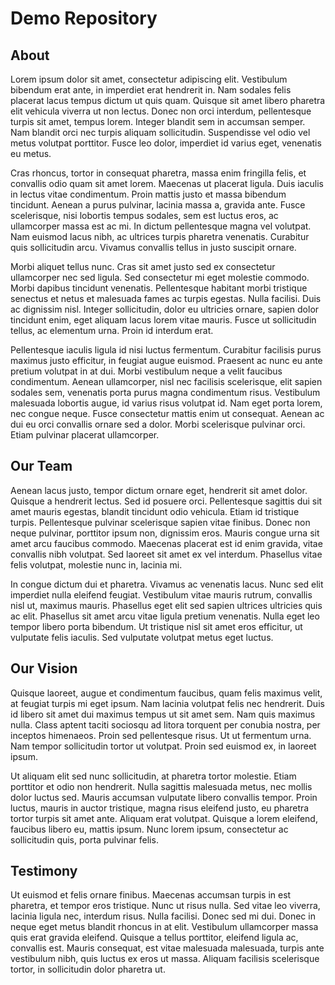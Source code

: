 # Demo Repository

## About

Lorem ipsum dolor sit amet, consectetur adipiscing elit. Vestibulum bibendum erat ante, in imperdiet erat hendrerit in. Nam sodales felis placerat lacus tempus dictum ut quis quam. Quisque sit amet libero pharetra elit vehicula viverra ut non lectus. Donec non orci interdum, pellentesque turpis sit amet, tempus lorem. Integer blandit sem in accumsan semper. Nam blandit orci nec turpis aliquam sollicitudin. Suspendisse vel odio vel metus volutpat porttitor. Fusce leo dolor, imperdiet id varius eget, venenatis eu metus.

Cras rhoncus, tortor in consequat pharetra, massa enim fringilla felis, et convallis odio quam sit amet lorem. Maecenas ut placerat ligula. Duis iaculis in lectus vitae condimentum. Proin mattis justo et massa bibendum tincidunt. Aenean a purus pulvinar, lacinia massa a, gravida ante. Fusce scelerisque, nisi lobortis tempus sodales, sem est luctus eros, ac ullamcorper massa est ac mi. In dictum pellentesque magna vel volutpat. Nam euismod lacus nibh, ac ultrices turpis pharetra venenatis. Curabitur quis sollicitudin arcu. Vivamus convallis tellus in justo suscipit ornare.

Morbi aliquet tellus nunc. Cras sit amet justo sed ex consectetur ullamcorper nec sed ligula. Sed consectetur mi eget molestie commodo. Morbi dapibus tincidunt venenatis. Pellentesque habitant morbi tristique senectus et netus et malesuada fames ac turpis egestas. Nulla facilisi. Duis ac dignissim nisl. Integer sollicitudin, dolor eu ultricies ornare, sapien dolor tincidunt enim, eget aliquam lacus lorem vitae mauris. Fusce ut sollicitudin tellus, ac elementum urna. Proin id interdum erat.

Pellentesque iaculis ligula id nisi luctus fermentum. Curabitur facilisis purus maximus justo efficitur, in feugiat augue euismod. Praesent ac nunc eu ante pretium volutpat in at dui. Morbi vestibulum neque a velit faucibus condimentum. Aenean ullamcorper, nisl nec facilisis scelerisque, elit sapien sodales sem, venenatis porta purus magna condimentum risus. Vestibulum malesuada lobortis augue, id varius risus volutpat id. Nam eget porta lorem, nec congue neque. Fusce consectetur mattis enim ut consequat. Aenean ac dui eu orci convallis ornare sed a dolor. Morbi scelerisque pulvinar orci. Etiam pulvinar placerat ullamcorper.


## Our Team

Aenean lacus justo, tempor dictum ornare eget, hendrerit sit amet dolor. Quisque a hendrerit lectus. Sed id posuere orci. Pellentesque sagittis dui sit amet mauris egestas, blandit tincidunt odio vehicula. Etiam id tristique turpis. Pellentesque pulvinar scelerisque sapien vitae finibus. Donec non neque pulvinar, porttitor ipsum non, dignissim eros. Mauris congue urna sit amet arcu faucibus commodo. Maecenas placerat est id enim gravida, vitae convallis nibh volutpat. Sed laoreet sit amet ex vel interdum. Phasellus vitae felis volutpat, molestie nunc in, lacinia mi.

In congue dictum dui et pharetra. Vivamus ac venenatis lacus. Nunc sed elit imperdiet nulla eleifend feugiat. Vestibulum vitae mauris rutrum, convallis nisl ut, maximus mauris. Phasellus eget elit sed sapien ultrices ultricies quis ac elit. Phasellus sit amet arcu vitae ligula pretium venenatis. Nulla eget leo tempor libero porta bibendum. Ut tristique nisl sit amet eros efficitur, ut vulputate felis iaculis. Sed vulputate volutpat metus eget luctus.


## Our Vision

Quisque laoreet, augue et condimentum faucibus, quam felis maximus velit, at feugiat turpis mi eget ipsum. Nam lacinia volutpat felis nec hendrerit. Duis id libero sit amet dui maximus tempus ut sit amet sem. Nam quis maximus nulla. Class aptent taciti sociosqu ad litora torquent per conubia nostra, per inceptos himenaeos. Proin sed pellentesque risus. Ut ut fermentum urna. Nam tempor sollicitudin tortor ut volutpat. Proin sed euismod ex, in laoreet ipsum.

Ut aliquam elit sed nunc sollicitudin, at pharetra tortor molestie. Etiam porttitor et odio non hendrerit. Nulla sagittis malesuada metus, nec mollis dolor luctus sed. Mauris accumsan vulputate libero convallis tempor. Proin luctus, mauris in auctor tristique, magna risus eleifend justo, eu pharetra tortor turpis sit amet ante. Aliquam erat volutpat. Quisque a lorem eleifend, faucibus libero eu, mattis ipsum. Nunc lorem ipsum, consectetur ac sollicitudin quis, porta pulvinar felis.


## Testimony
Ut euismod et felis ornare finibus. Maecenas accumsan turpis in est pharetra, et tempor eros tristique. Nunc ut risus nulla. Sed vitae leo viverra, lacinia ligula nec, interdum risus. Nulla facilisi. Donec sed mi dui. Donec in neque eget metus blandit rhoncus in at elit. Vestibulum ullamcorper massa quis erat gravida eleifend. Quisque a tellus porttitor, eleifend ligula ac, convallis est. Mauris consequat, est vitae malesuada malesuada, turpis ante vestibulum nibh, quis luctus ex eros ut massa. Aliquam facilisis scelerisque tortor, in sollicitudin dolor pharetra ut.
